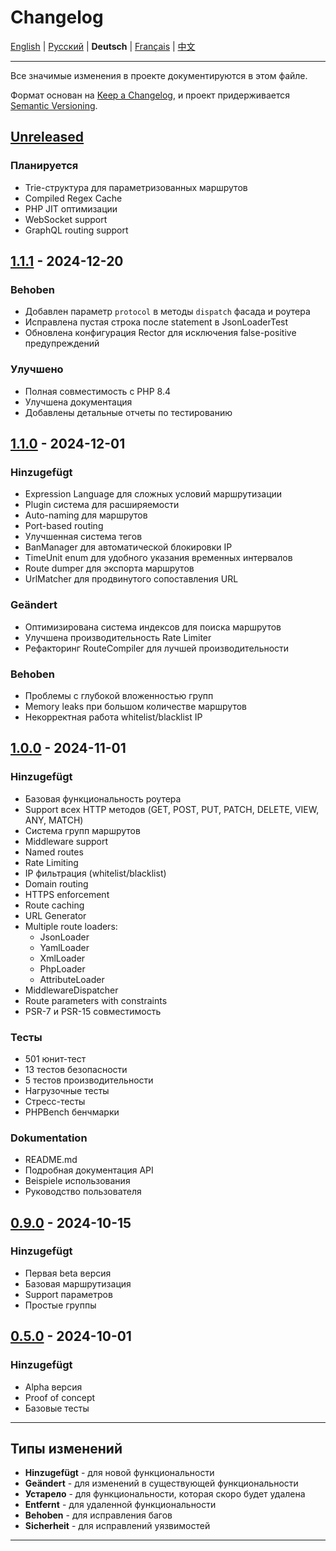 # Changelog

[English](../en/CHANGELOG.md) | [Русский](../../CHANGELOG.md) | **Deutsch** | [Français](../fr/CHANGELOG.md) | [中文](../zh/CHANGELOG.md)

---


Все значимые изменения в проекте документируются в этом файле.

Формат основан на [Keep a Changelog](https://keepachangelog.com/ru/1.0.0/),
и проект придерживается [Semantic Versioning](https://semver.org/lang/ru/).

## [Unreleased]

### Планируется
- Trie-структура для параметризованных маршрутов
- Compiled Regex Cache
- PHP JIT оптимизации
- WebSocket support
- GraphQL routing support

## [1.1.1] - 2024-12-20

### Behoben
- Добавлен параметр `protocol` в методы `dispatch` фасада и роутера
- Исправлена пустая строка после statement в JsonLoaderTest
- Обновлена конфигурация Rector для исключения false-positive предупреждений

### Улучшено
- Полная совместимость с PHP 8.4
- Улучшена документация
- Добавлены детальные отчеты по тестированию

## [1.1.0] - 2024-12-01

### Hinzugefügt
- Expression Language для сложных условий маршрутизации
- Plugin система для расширяемости
- Auto-naming для маршрутов
- Port-based routing
- Улучшенная система тегов
- BanManager для автоматической блокировки IP
- TimeUnit enum для удобного указания временных интервалов
- Route dumper для экспорта маршрутов
- UrlMatcher для продвинутого сопоставления URL

### Geändert
- Оптимизирована система индексов для поиска маршрутов
- Улучшена производительность Rate Limiter
- Рефакторинг RouteCompiler для лучшей производительности

### Behoben
- Проблемы с глубокой вложенностью групп
- Memory leaks при большом количестве маршрутов
- Некорректная работа whitelist/blacklist IP
  
## [1.0.0] - 2024-11-01

### Hinzugefügt
- Базовая функциональность роутера
- Support всех HTTP методов (GET, POST, PUT, PATCH, DELETE, VIEW, ANY, MATCH)
- Система групп маршрутов
- Middleware support
- Named routes
- Rate Limiting
- IP фильтрация (whitelist/blacklist)
- Domain routing
- HTTPS enforcement
- Route caching
- URL Generator
- Multiple route loaders:
  - JsonLoader
  - YamlLoader
  - XmlLoader
  - PhpLoader
  - AttributeLoader
- MiddlewareDispatcher
- Route parameters with constraints
- PSR-7 и PSR-15 совместимость

### Тесты
- 501 юнит-тест
- 13 тестов безопасности
- 5 тестов производительности
- Нагрузочные тесты
- Стресс-тесты
- PHPBench бенчмарки

### Dokumentation
- README.md
- Подробная документация API
- Beispiele использования
- Руководство пользователя

## [0.9.0] - 2024-10-15

### Hinzugefügt
- Первая beta версия
- Базовая маршрутизация
- Support параметров
- Простые группы

## [0.5.0] - 2024-10-01

### Hinzugefügt
- Alpha версия
- Proof of concept
- Базовые тесты

---

## Типы изменений

- **Hinzugefügt** - для новой функциональности
- **Geändert** - для изменений в существующей функциональности
- **Устарело** - для функциональности, которая скоро будет удалена
- **Entfernt** - для удаленной функциональности
- **Behoben** - для исправления багов
- **Sicherheit** - для исправлений уязвимостей

---

[Unreleased]: https://github.com/zorinalexey/cloud-casstle-http-router/compare/v1.1.1...HEAD
[1.1.1]: https://github.com/zorinalexey/cloud-casstle-http-router/compare/v1.1.0...v1.1.1
[1.1.0]: https://github.com/zorinalexey/cloud-casstle-http-router/compare/v1.0.0...v1.1.0
[1.0.0]: https://github.com/zorinalexey/cloud-casstle-http-router/compare/v0.9.0...v1.0.0
[0.9.0]: https://github.com/zorinalexey/cloud-casstle-http-router/compare/v0.5.0...v0.9.0
[0.5.0]: https://github.com/zorinalexey/cloud-casstle-http-router/releases/tag/v0.5.0

